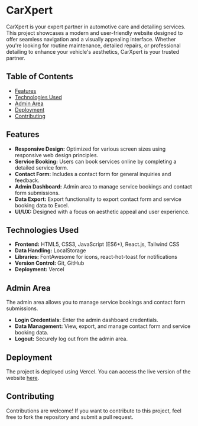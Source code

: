 # CarXpert

CarXpert is your expert partner in automotive care and detailing services. This project showcases a modern and user-friendly website designed to offer seamless navigation and a visually appealing interface. Whether you're looking for routine maintenance, detailed repairs, or professional detailing to enhance your vehicle's aesthetics, CarXpert is your trusted partner.

## Table of Contents
- [Features](#features)
- [Technologies Used](#technologies-used)
- [Admin Area](#admin-area)
- [Deployment](#deployment)
- [Contributing](#contributing)

## Features
- **Responsive Design:** Optimized for various screen sizes using responsive web design principles.
- **Service Booking:** Users can book services online by completing a detailed service form.
- **Contact Form:** Includes a contact form for general inquiries and feedback.
- **Admin Dashboard:** Admin area to manage service bookings and contact form submissions.
- **Data Export:** Export functionality to export contact form and service booking data to Excel.
- **UI/UX:** Designed with a focus on aesthetic appeal and user experience.

## Technologies Used
- **Frontend:** HTML5, CSS3, JavaScript (ES6+), React.js, Tailwind CSS
- **Data Handling:** LocalStorage
- **Libraries:** FontAwesome for icons, react-hot-toast for notifications
- **Version Control:** Git, GitHub
- **Deployment:** Vercel

## Admin Area
The admin area allows you to manage service bookings and contact form submissions.
- **Login Credentials:** Enter the admin dashboard credentials.
- **Data Management:** View, export, and manage contact form and service booking data.
- **Logout:** Securely log out from the admin area.

## Deployment
The project is deployed using Vercel. You can access the live version of the website [here](https://car-xpert.vercel.app/).

## Contributing
Contributions are welcome! If you want to contribute to this project, feel free to fork the repository and submit a pull request.

